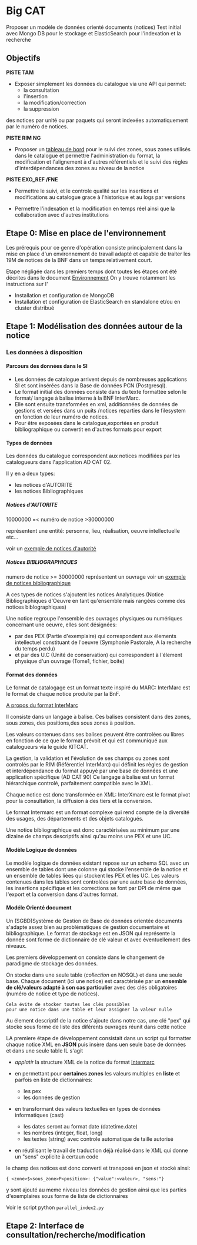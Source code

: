 # Big CAT

Proposer un modèle de données orienté documents (notices)
Test initial avec Mongo DB pour le stockage et ElasticSearch pour l'indexation et la recherche

## Objectifs

**PISTE TAM**
* Exposer simplement les données du catalogue via une API qui permet:
  - la consultation
  - l'insertion
  - la modification/correction
  - la suppression

des notices par unité ou par paquets qui seront indexées automatiquement par le numéro de notices.


**PISTE RIM NG**
* Proposer un [tableau de bord](dashboard.md) pour le suivi des zones, sous zones utilisés dans le catalogue et permettre l'administration du format, la modification  et l'alignement
à d'autres référentiels et le suivi des règles d'interdépendances des zones au niveau de la  notice


**PISTE EXO_REF /FNE**
* Permettre le suivi, et le controle qualité sur les insertions et modifications au catalogue grace à l'historique et au logs par versions

* Permettre l'indexation et la modification en temps réel ainsi que la collaboration avec d'autres institutions

## Etape 0:  Mise en place de l'environnement

Les prérequis pour ce genre d'opération consiste principalement dans la mise en place d'un environnement de travail adapté et capable de traiter les 19M de notices de la BNF dans un temps relativement court.

Etape négligée dans les premiers temps dont toutes les étapes ont été décrites
dans le document [Environnement](environnement.md)
On y trouve notamment les instructions sur l'
- Installation et configuration de MongoDB
- Installation et configuration de ElasticSearch
en standalone et/ou en cluster distribué

## Etape 1: Modélisation des données autour de la notice

### Les données à disposition

#### Parcours des données dans le SI
* Les données de catalogue arrivent depuis de nombreuses applications SI et sont insérées dans la Base de données PCN (Postgresql).
* Le format initial des données consiste dans du texte formattée selon le format/ langage à balise interne à la BNF InterMarc.
* Elle sont ensuite transformées en xml, additionnées de données de gestions et versées dans un puits /notices reparties dans le filesystem en fonction de leur numéro de notices.
* Pour être exposées dans le catalogue,exportées en produit bibliographique ou convertit en d'autres formats pour export


#### Types de données

Les données du catalogue correspondent aux notices  modifiées par les catalogueurs dans l'application AD CAT 02.

Il y en a deux types:
- les notices d'AUTORITE
- les notices Bibliographiques

##### Notices d'AUTORITE
10000000 =< numéro de notice >30000000

représentent une entité: personne, lieu, réalisation, oeuvre intellectuelle etc...

voir un [exemple de notices d'autorité](./exampleA.xml)

##### Notices BIBLIOGRAPHIQUES

numero de notice >= 30000000
représentent un ouvrage
voir un [exemple de notices bibliographique](./exampleB.xml)

A ces types de notices s'ajoutent les notices Analytiques (Notice Bibliographiques d'Oeuvre en tant qu'ensemble mais rangées comme des notices biblographiques)


Une notice regroupe l'ensemble des ouvrages physiques ou numériques concernant une oeuvre, elles sont désignées:
- par des PEX (Partie d'exemplaire) qui correspondent aux élements intellectuel constituant de l'oeuvre (Symphonie Pastorale, A la recherche du temps perdu)
- et par des U.C (Unité de conservation) qui correspondent à l'élement physique d'un ouvrage (Tome1, fichier, boite)

#### Format des données

Le format de catalogage est un format texte inspiré du MARC: InterMarc est le format de chaque notice produite par la BnF.

[A propos du format InterMarc](http://www.bnf.fr/fr/professionnels/f_intermarc/s.format_intermarc_biblio.html)

Il consiste dans un langage à balise.
Ces balises consistent dans des zones, sous zones, des positions,des sous zones à position.

Les valeurs contenues dans ses balises peuvent être controlées ou libres en fonction de ce que le format prévoit et qui est communiqué aux catalogueurs via le guide KITCAT.

La gestion, la validation et l'évolution de ses champs ou zones sont controlés par le RIM (Référentiel InterMarc) qui définit les règles de gestion et interdépendance du format appuyé par une base de données et une application spécifique (AD CAT 90)
Ce langage à balise est un format hiérarchique controlé, parfaitement compatible avec le XML.

Chaque notice est donc transformée en XML: InterXmarc est le format pivot pour la consultation, la diffusion à des tiers et la conversion.

Le format Intermarc est un format complexe qui rend compte de la diversité des usages, des départements et des objets catalogués.

Une notice bibliographique est donc caractérisées au minimum par une dizaine de champs descriptifs ainsi qu'au moins une PEX et une UC.


#### Modèle Logique de données

Le modèle logique de données existant repose sur un schema SQL avec un ensemble de tables dont une colonne qui stocke l'ensemble de la notice et un ensemble de tables liées qui stockent les PEX et les UC. Les valeurs contenues dans les tables sont controlées par une autre base de données, les insertions spécifique et les
corrections se font par DPI de même que l'export et la conversion dans d'autres format.

#### Modéle Orienté document
Un (SGBD)Système de Gestion de Base de données orientée documents s'adapte assez bien au problématiques de gestion documentaire et bibliographique. Le format de stockage est en JSON qui représente la donnée sont forme de dictionnaire de clé valeur et
avec éventuellement des niveaux.

Les premiers développement on consiste dans le changement de paradigme de stockage des données.

On stocke dans une seule table (*collection* en NOSQL) et dans une seule base.
Chaque document (ici une notice) est caractérisée par un **ensemble de clé/valeurs adapté à son cas particulier** avec des clés obligatoires (numéro de notice et type de notices).


    Cela évite de stocker toutes les clés possibles
    pour une notice dans une table et leur assigner la valeur nulle


Au élement descriptif de la notice s'ajoute dans notre cas, une clé "pex" qui stocke sous forme de liste des diférents ouvrages réunit dans cette notice

LA premiere étape de développement consistait dans un script qui formatter chaque notice XML en **JSON** puis insère dans uen seule base de données et dans une seule table
IL s'agit
- *applatir* la structure XML  de la notice  du format [Intermarc](http://www.bnf.fr/fr/professionnels/f_intermarc/s.format_intermarc_biblio.html)
* en permettant pour **certaines zones** les valeurs multiples en **liste** et parfois en liste de dictionnaires:
  * les pex
  * les données de gestion

* en transformant des valeurs textuelles en types de données informatiques (cast)
  * les dates seront au format date (datetime.date)
  * les nombres (integer, float, long)
  * les textes (string) avec controle automatique de taille autorisé
* en réutilisant le travail de traduction déjà réalisé dans le XML
qui donne un "sens" explicite à certaun code

le champ des notices est donc converti et transposé en json et stocké ainsi:

  ` { <zone>$<sous_zone>P<position>: {"value":<valeur>, "sens:"} `

  y sont ajouté au meme niveau les données de gestion
  ainsi que les parties d'exemplaires sous forme de liste de dictionnaires

Voir le script python `parallel_index2.py`


## Etape 2: Interface de consultation/recherche/modification
